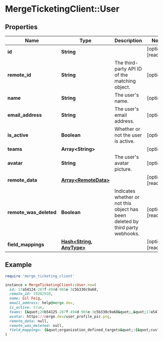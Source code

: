 # MergeTicketingClient::User

## Properties

| Name | Type | Description | Notes |
| ---- | ---- | ----------- | ----- |
| **id** | **String** |  | [optional][readonly] |
| **remote_id** | **String** | The third-party API ID of the matching object. | [optional] |
| **name** | **String** | The user&#39;s name. | [optional] |
| **email_address** | **String** | The user&#39;s email address. | [optional] |
| **is_active** | **Boolean** | Whether or not the user is active. | [optional] |
| **teams** | **Array&lt;String&gt;** |  | [optional] |
| **avatar** | **String** | The user&#39;s avatar picture. | [optional] |
| **remote_data** | [**Array&lt;RemoteData&gt;**](RemoteData.md) |  | [optional][readonly] |
| **remote_was_deleted** | **Boolean** | Indicates whether or not this object has been deleted by third party webhooks. | [optional][readonly] |
| **field_mappings** | [**Hash&lt;String, AnyType&gt;**](AnyType.md) |  | [optional][readonly] |

## Example

```ruby
require 'merge_ticketing_client'

instance = MergeTicketingClient::User.new(
  id: 17a54124-287f-494d-965e-3c5b330c9a68,
  remote_id: 19202938,
  name: Gil Feig,
  email_address: help@merge.dev,
  is_active: true,
  teams: [&quot;28b54125-287f-494d-965e-3c5b330c9a68&quot;,&quot;17a54124-287f-494d-965e-3c5b330c9a68&quot;],
  avatar: https://merge.dev/user_profile_pic.png,
  remote_data: null,
  remote_was_deleted: null,
  field_mappings: {&quot;organization_defined_targets&quot;:{&quot;custom_key&quot;:&quot;custom_value&quot;},&quot;linked_account_defined_targets&quot;:{&quot;custom_key&quot;:&quot;custom_value&quot;}}
)
```

